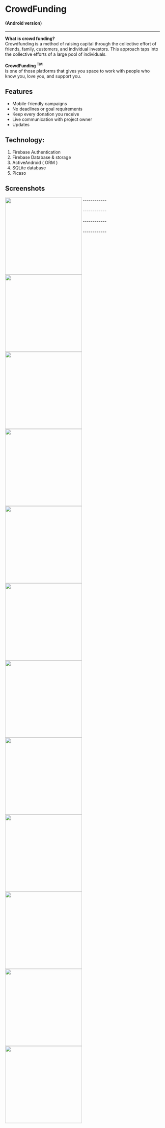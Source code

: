 # CrowdFunding
#### (Android version)
-----------------------
<b>What is crowd funding? </b> </br>
Crowdfunding is a method of raising capital through the collective effort of friends,
family, customers, and individual investors. This approach taps into the collective 
efforts of a large pool of individuals.
<br><br>
**CrowdFunding <sup> TM</sup>**  
is one of those platforms that gives you space to work with
people who know you, love you, and support you.

Features
-------------
  - Mobile-friendly campaigns
  - No deadlines or goal requirements
  - Keep every donation you receive
  - Live communication with project owner
  - Updates

Technology:
------------
 1. Firebase Authentication 
 2. Firebase Database & storage
 3. ActiveAndroid ( ORM )
 4. SQLite database
 5. Picaso
 
**Screenshots**
----------------
<img align="left" src="https://user-images.githubusercontent.com/15705129/29231028-61594de2-7f07-11e7-981b-3efaf93eefd8.png" width="250">
<img align="left" src="https://user-images.githubusercontent.com/15705129/29231042-620d4fea-7f07-11e7-983f-6a3529cbbed2.png" width="250">
<img align="left" src="https://user-images.githubusercontent.com/15705129/29231031-6171804c-7f07-11e7-842b-957598c5650f.png" width="250">
------------
<br><br>

<img align="left" src="https://user-images.githubusercontent.com/15705129/29231030-6171348e-7f07-11e7-9a6d-c3a9e92809ad.png" width="250">
<img align="left" src="https://user-images.githubusercontent.com/15705129/29231032-617486fc-7f07-11e7-811e-0b5585ee239f.png" width="250">
<img align="left" src="https://user-images.githubusercontent.com/15705129/29231029-61644ce2-7f07-11e7-906e-83edf67a535e.png" width="250">
------------
<br><br>

<img align="left" src="https://user-images.githubusercontent.com/15705129/29231034-61a14264-7f07-11e7-81b8-cdb951bf695b.png" width="250">
<img align="left" src="https://user-images.githubusercontent.com/15705129/29231038-61bf69e2-7f07-11e7-83e7-edf5b683851f.png" width="250">
<img align="left" src="https://user-images.githubusercontent.com/15705129/29231037-61ae4e1e-7f07-11e7-8e9f-0fa4e27f8dd2.png" width="250">
------------
<br><br>


<img align="left" src="https://user-images.githubusercontent.com/15705129/29231035-61a721ca-7f07-11e7-9356-764222370f71.png" width="250">
<img align="left" src="https://user-images.githubusercontent.com/15705129/29231040-61e09ef0-7f07-11e7-9c40-6c2a2d84881c.png" width="250">
<img align="left" src="https://user-images.githubusercontent.com/15705129/29231039-61d97cce-7f07-11e7-9242-f90a35f8072a.png" width="250">
------------
<br><br>



